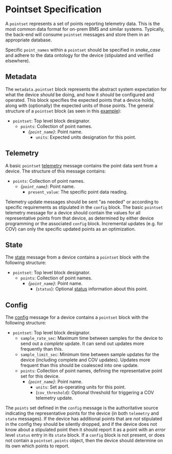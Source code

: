 # Pointset Specification

A `pointset` represents a set of points reporting telemetry data. This is the most common data
format for on-prem BMS and similar systems. Typically, the back-end will consume `pointset` messages
and store them in an appropriate database.

Specific `point_names` within a `pointset` should be specified in _snake_case_ and adhere to the
data ontology for the device (stipulated and verified elsewhere).
  
## Metadata

The `metadata.pointset` block represents the abstract system expectation for what the device
_should_ be doing, and how it _should_ be configured and operated. This block specifies the
expected points that a device holds, along with (optionally) the expected units of those points.
The general structure of a `pointset` block (as seen in this
[example](../schema/metadata.tests/example.json)):
 
* `pointset`: Top level block designator.
  * `points`: Collection of point names. 
    * _{`point_name`}_: Point name.
      * `units`: Expected units designation for this point.

## Telemetry

A basic `pointset` [telemetry](../schema/pointset.tests/example.json) message contains
the point data sent from a device. The structure of this message contains:
 
* `points`: Collection of point names.
  * _{`point_name`}_: Point name.
    * `present_value`: The specific point data reading.

Telemetry update messages should be sent "as needed" or according to specific requirements as
stipulated in the `config` block. The basic `pointset` telemetry message for a device should
contain the values for all representative points from that device, as determined by either
device programming or the associated `config` block. Incremental updates (e.g. for COV) can
only the specific updated points as an optimization. 

## State

The [state](../schema/state.tests/example.json) message from a device contains a `pointset`
block with the following structure:

* `pointset`: Top level block designator.
  * `points`: Collection of point names. 
    * _{`point_name`}_: Point name.
      * (`status`): Optional [status](status.md) information about this point.

## Config

The [config](../schema/config.tests/example.json) message for a device contains a `pointset`
block with the following structure:

* `pointset`: Top level block designator.
  * `sample_rate_sec`: Maximum time between samples for the device to send out a _complete_
  update. It can send out updates more frequently than this.
  * `sample_limit_sec`: Minimum time between sample updates for the device (including complete
  and COV updates). Updates more frequent than this should be coalesced into one update. 
  * `points`: Collection of point names, defining the representative point set for this device. 
    * _{`point_name`}_: Point name.
      * `units`: Set as-operating units for this point.
      * (`cov_threshold`):  Optional threshold for triggering a COV telemetry update.

The `points` set defined in the `config` message is the authoritative source indicating the
representative points for the device (in both `telemetry` and `state` messages). If the device
has additional points that are _not_ stipulated in the config they should be silently dropped,
and if the device does not know about a stipulated point then it should report it as a point
with an _error_ level `status` entry in its `state` block. If a `config` block is not present,
or does not contain a `pointset.points` object, then the device should determine on its own
which points to report.
